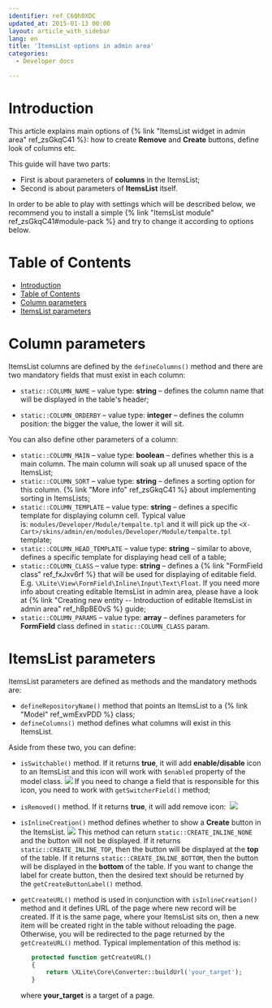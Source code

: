 ```yaml
---
identifier: ref_C6Qh0XDC
updated_at: 2015-01-13 00:00
layout: article_with_sidebar
lang: en
title: 'ItemsList options in admin area'
categories:
  - Developer docs

---
```



# Introduction

This article explains main options of {% link "ItemsList widget in admin area" ref_zsGkqC41 %}: how to create **Remove** and **Create** buttons, define look of columns etc.

This guide will have two parts:

*   First is about parameters of **columns** in the ItemsList;
*   Second is about parameters of **ItemsList** itself.

In order to be able to play with settings which will be described below, we recommend you to install a simple {% link "ItemsList module" ref_zsGkqC41#module-pack %} and try to change it according to options below.

# Table of Contents

*   [Introduction](#introduction)
*   [Table of Contents](#table-of-contents)
*   [Column parameters](#column-parameters)
*   [ItemsList parameters](#itemslist-parameters)

# Column parameters

ItemsList columns are defined by the `defineColumns()` method and there are two mandatory fields that must exist in each column:

*   `static::COLUMN_NAME` – value type: **string** – defines the column name that will be displayed in the table's header;

*   `static::COLUMN_ORDERBY` – value type: **integer** – defines the column position: the bigger the value, the lower it will sit.

You can also define other parameters of a column:

*   `static::COLUMN_MAIN` – value type: **boolean** – defines whether this is a main column. The main column will soak up all unused space of the ItemsList;
*   `static::COLUMN_SORT` – value type: **string** – defines a sorting option for this column. {% link "More info" ref_zsGkqC41 %} about implementing sorting in ItemsLists;
*   `static::COLUMN_TEMPLATE` – value type: **string** – defines a specific template for displaying column cell. Typical value is: `modules/Developer/Module/tempalte.tpl` and it will pick up the
    `<X-Cart>/skins/admin/en/modules/Developer/Module/tempalte.tpl` template;
*   `static::COLUMN_HEAD_TEMPLATE` – value type: **string** – similar to above, defines a specific template for displaying head cell of a table;
*   `static::COLUMN_CLASS` – value type: **string** – defines a {% link "FormField class" ref_fxJxv6rf %} that will be used for displaying of editable field. E.g. `\XLite\View\FormField\Inline\Input\Text\Float`. If you need more info about creating editable ItemsList in admin area, please have a look at {% link "Creating new entity -- Introduction of editable ItemsList in admin area" ref_hBpBE0vS %} guide;
*   `static::COLUMN_PARAMS` – value type: **array** – defines parameters for **FormField** class defined in `static::COLUMN_CLASS` param.

# ItemsList parameters

ItemsList parameters are defined as methods and the mandatory methods are:

*   `defineRepositoryName()` method that points an ItemsList to a {% link "Model" ref_wmExvPDD %} class;
*   `defineColumns()` method defines what columns will exist in this ItemsList.

Aside from these two, you can define:

*   `isSwitchable()` method. If it returns **true**, it will add **enable/disable** icon to an ItemsList and this icon will work with `$enabled` property of the model class.
    ![]({{site.baseurl}}/attachments/8225369/8356181.png)
    If you need to change a field that is responsible for this icon, you need to work with `getSwitcherField()` method;
*   `isRemoved()` method. If it returns **true**, it will add remove icon:
     ![]({{site.baseurl}}/attachments/8225369/8356182.png)
*   `isInlineCreation()` method defines whether to show a **Create** button in the ItemsList.
    ![]({{site.baseurl}}/attachments/8225369/8356183.png)
    This method can return `static::CREATE_INLINE_NONE` and the button will not be displayed. If it returns `static::CREATE_INLINE_TOP`, then the button will be displayed at the **top** of the table. If it returns `static::CREATE_INLINE_BOTTOM`, then the button will be displayed in the **bottom** of the table. If you want to change the label for create button, then the desired text should be returned by the `getCreateButtonLabel()` method.

*   `getCreateURL()` method is used in conjunction with `isInlineCreation()` method and it defines URL of the page where new record will be created. If it is the same page, where your ItemsList sits on, then a new item will be created right in the table without reloading the page. Otherwise, you will be redirected to the page returned by the `getCreateURL()` method. Typical implementation of this method is:

    ```php
       protected function getCreateURL()
       {
           return \XLite\Core\Converter::buildUrl('your_target');
       }
    ```

    where **your_target** is a target of a page.
